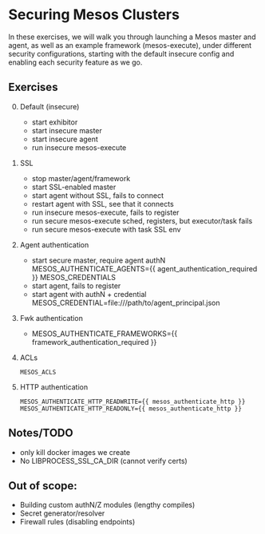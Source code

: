 # Securing Mesos Clusters

In these exercises, we will walk you through launching a Mesos master and agent, as well as an example framework (mesos-execute), under different security configurations, starting with the default insecure config and enabling each security feature as we go.

## Exercises
0. Default (insecure)

   - start exhibitor
   - start insecure master
   - start insecure agent
   - run insecure mesos-execute
  
1. SSL

   - stop master/agent/framework
   - start SSL-enabled master
   - start agent without SSL, fails to connect
   - restart agent with SSL, see that it connects
   - run insecure mesos-execute, fails to register
   - run secure mesos-execute sched, registers, but executor/task fails
   - run secure mesos-execute with task SSL env
  
2. Agent authentication

   - start secure master, require agent authN
     MESOS_AUTHENTICATE_AGENTS={{ agent_authentication_required }}
     MESOS_CREDENTIALS
   - start agent, fails to register
   - start agent with authN + credential
     MESOS_CREDENTIAL=file:///path/to/agent_principal.json
    
3. Fwk authentication
   - MESOS_AUTHENTICATE_FRAMEWORKS={{ framework_authentication_required }}

4. ACLs

   ```
   MESOS_ACLS
   ```

5. HTTP authentication

   ```
   MESOS_AUTHENTICATE_HTTP_READWRITE={{ mesos_authenticate_http }}
   MESOS_AUTHENTICATE_HTTP_READONLY={{ mesos_authenticate_http }}
   ```

## Notes/TODO
- only kill docker images we create
- No LIBPROCESS_SSL_CA_DIR (cannot verify certs)

## Out of scope:
- Building custom authN/Z modules (lengthy compiles)
- Secret generator/resolver
- Firewall rules (disabling endpoints)
